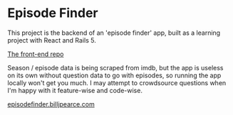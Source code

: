 # Episode Finder

This project is the backend of an 'episode finder' app, built as a learning project with React and Rails 5.

[The front-end repo](https://github.com/Obversity/what-episode-rails)

Season / episode data is being scraped from imdb, but the app is useless on its own without question data to go with episodes, so running the app locally won't get you much. I may attempt to crowdsource questions when I'm happy with it feature-wise and code-wise.

[episodefinder.billjpearce.com](http://episodefinder.billjpearce.com/)
